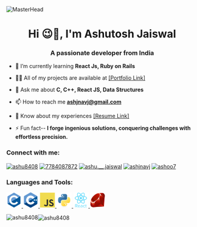 ![MasterHead](https://repository-images.githubusercontent.com/588181932/e36ec678-7984-4cdd-8e4c-a3932772ff8e)
<h1 align="center">Hi 😉👋, I'm Ashutosh Jaiswal</h1>
<h3 align="center">A passionate developer from India</h3>

<!--- 🔭 I’m currently working on (p1 link)-->

- 🌱 I’m currently learning **React Js, Ruby on Rails**

- 👨‍💻 All of my projects are available at <a href="https://my-portfolio-bay-pi-53.vercel.app/" target="_blank">[Portfolio Link]</a>

- 💬 Ask me about **C, C++, React JS, Data Structures**

- 📫 How to reach me **ashjnavj@gmail.com**

- 📄 Know about my experiences <a href="https://drive.google.com/drive/folders/17QisbI-Ulo41pBm_tmFGbHcxfXGYDcIA?usp=drive_link" target="_blank">[Resume Link]</a>

- ⚡ Fun fact-- **I forge ingenious solutions, conquering challenges with effortless precision.**

<h3 align="left">Connect with me:</h3>
<p align="left">
<a href="https://linkedin.com/in/ashu8408" target="blank"><img align="center" src="https://raw.githubusercontent.com/rahuldkjain/github-profile-readme-generator/master/src/images/icons/Social/linked-in-alt.svg" alt="ashu8408" height="30" width="40" /></a>
<a href="https://fb.com/7784087872" target="blank"><img align="center" src="https://raw.githubusercontent.com/rahuldkjain/github-profile-readme-generator/master/src/images/icons/Social/facebook.svg" alt="7784087872" height="30" width="40" /></a>
<a href="https://instagram.com/ashu.__.jaiswal" target="blank"><img align="center" src="https://raw.githubusercontent.com/rahuldkjain/github-profile-readme-generator/master/src/images/icons/Social/instagram.svg" alt="ashu.__.jaiswal" height="30" width="40" /></a>
<a href="https://www.hackerrank.com/ashjnavj" target="blank"><img align="center" src="https://raw.githubusercontent.com/rahuldkjain/github-profile-readme-generator/master/src/images/icons/Social/hackerrank.svg" alt="ashjnavj" height="30" width="40" /></a>
<a href="https://www.leetcode.com/ashoo7" target="blank"><img align="center" src="https://raw.githubusercontent.com/rahuldkjain/github-profile-readme-generator/master/src/images/icons/Social/leet-code.svg" alt="ashoo7" height="30" width="40" /></a>
</p>

<h3 align="left">Languages and Tools:</h3>
<p align="left"> <a href="https://www.cprogramming.com/" target="_blank" rel="noreferrer"> <img src="https://raw.githubusercontent.com/devicons/devicon/master/icons/c/c-original.svg" alt="c" width="40" height="40"/> </a> <a href="https://www.w3schools.com/cpp/" target="_blank" rel="noreferrer"> <img src="https://raw.githubusercontent.com/devicons/devicon/master/icons/cplusplus/cplusplus-original.svg" alt="cplusplus" width="40" height="40"/> </a> <a href="https://developer.mozilla.org/en-US/docs/Web/JavaScript" target="_blank" rel="noreferrer"> <img src="https://raw.githubusercontent.com/devicons/devicon/master/icons/javascript/javascript-original.svg" alt="javascript" width="40" height="40"/> </a> <a href="https://www.python.org" target="_blank" rel="noreferrer"> <img src="https://raw.githubusercontent.com/devicons/devicon/master/icons/python/python-original.svg" alt="python" width="40" height="40"/> </a> <a href="https://reactjs.org/" target="_blank" rel="noreferrer"> <img src="https://raw.githubusercontent.com/devicons/devicon/master/icons/react/react-original-wordmark.svg" alt="react" width="40" height="40"/> </a> <a href="https://www.ruby-lang.org/en/" target="_blank" rel="noreferrer"> <img src="https://raw.githubusercontent.com/devicons/devicon/master/icons/ruby/ruby-original.svg" alt="ruby" width="40" height="40"/> </a> </p>

<p><img align="left" src="https://github-readme-stats.vercel.app/api/top-langs?username=ashu8408&show_icons=true&locale=en&layout=compact" alt="ashu8408" /></p>

<!--<p>&nbsp;<img align="center" src="https://github-readme-stats.vercel.app/api?username=ashu8408&show_icons=true&locale=en" alt="ashu8408" /></p>-->

<p><img align="center" src="https://github-readme-streak-stats.herokuapp.com/?user=ashu8408&" alt="ashu8408" /></p>
